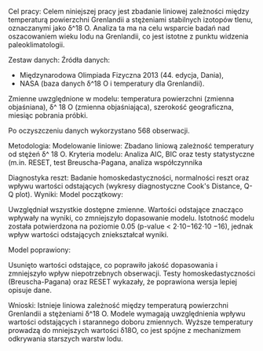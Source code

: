 Cel pracy:
Celem niniejszej pracy jest zbadanie liniowej zależności między temperaturą powierzchni Grenlandii a stężeniami stabilnych izotopów tlenu, oznaczanymi jako δ^18 O. 
Analiza ta ma na celu wsparcie badań nad oszacowaniem wieku lodu na Grenlandii, co jest istotne z punktu widzenia paleoklimatologii.

Zestaw danych:
Źródła danych:
- Międzynarodowa Olimpiada Fizyczna 2013 (44. edycja, Dania),
- NASA (baza danych δ^18 O i temperatury dla Grenlandii).
  
Zmienne uwzględnione w modelu:
temperatura powierzchni (zmienna objaśniana),
δ^ 18 O (zmienna objaśniająca),
szerokość geograficzna,
miesiąc pobrania próbki.

Po oczyszczeniu danych wykorzystano 568 obserwacji.

Metodologia:
Modelowanie liniowe: Zbadano liniową zależność temperatury od stężeń δ^ 18 O.
Kryteria modelu: Analiza AIC, BIC oraz testy statystyczne (m.in. RESET, test Breuscha-Pagana, analiza współczynnika 

Diagnostyka reszt: Badanie homoskedastyczności, normalności reszt oraz wpływu wartości odstających (wykresy diagnostyczne Cook's Distance, Q-Q plot).
Wyniki:
Model początkowy:

Uwzględniał wszystkie dostępne zmienne.
Wartości odstające znacząco wpływały na wyniki, co zmniejszyło dopasowanie modelu.
Istotność modelu została potwierdzona na poziomie 0.05 (p-value < 2⋅10−162⋅10 −16), jednak wpływ wartości odstających zniekształcał wyniki.

Model poprawiony:

Usunięto wartości odstające, co poprawiło jakość dopasowania i zmniejszyło wpływ niepotrzebnych obserwacji.
Testy homoskedastyczności (Breuscha-Pagana) oraz RESET wykazały, że poprawiona wersja lepiej opisuje dane.

Wnioski:
Istnieje liniowa zależność między temperaturą powierzchni Grenlandii a stężeniami δ^18 O.
Modele wymagają uwzględnienia wpływu wartości odstających i starannego doboru zmiennych.
Wyższe temperatury prowadzą do mniejszych wartości δ18O, co jest spójne z mechanizmem odkrywania starszych warstw lodu.
